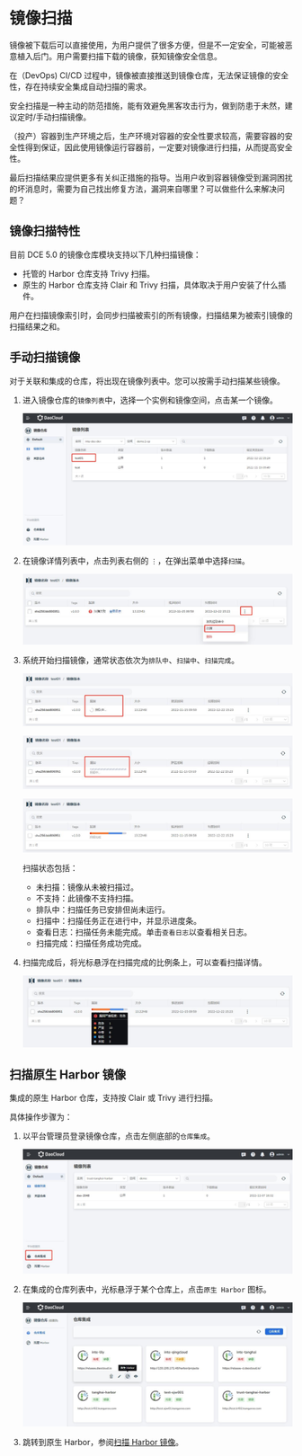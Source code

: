 # 镜像扫描

镜像被下载后可以直接使用，为用户提供了很多方便，但是不一定安全，可能被恶意植入后门。用户需要扫描下载的镜像，获知镜像安全信息。

在（DevOps) CI/CD 过程中，镜像被直接推送到镜像仓库，无法保证镜像的安全性，存在持续安全集成自动扫描的需求。

安全扫描是一种主动的防范措施，能有效避免黑客攻击行为，做到防患于未然，建议定时/手动扫描镜像。

（投产）容器到生产环境之后，生产环境对容器的安全性要求较高，需要容器的安全性得到保证，因此使用镜像运行容器前，一定要对镜像进行扫描，从而提高安全性。

最后扫描结果应提供更多有关纠正措施的指导。当用户收到容器镜像受到漏洞困扰的坏消息时，需要为自己找出修复方法，漏洞来自哪里？可以做些什么来解决问题？

## 镜像扫描特性

目前 DCE 5.0 的镜像仓库模块支持以下几种扫描镜像：

- 托管的 Harbor 仓库支持 Trivy 扫描。
- 原生的 Harbor 仓库支持 Clair 和 Trivy 扫描，具体取决于用户安装了什么插件。

用户在扫描镜像索引时，会同步扫描被索引的所有镜像，扫描结果为被索引镜像的扫描结果之和。

## 手动扫描镜像

对于关联和集成的仓库，将出现在镜像列表中。您可以按需手动扫描某些镜像。

1. 进入镜像仓库的`镜像列表`中，选择一个实例和镜像空间，点击某一个镜像。

    ![镜像列表](./images/scan01.jpg)

2. 在镜像详情列表中，点击列表右侧的 `⋮`，在弹出菜单中选择`扫描`。

    ![扫描](./images/scan02.jpg)

3. 系统开始扫描镜像，通常状态依次为`排队中`、`扫描中`、`扫描完成`。

    ![排队中](./images/scan03.jpg)

    ![扫描中](./images/scan04.jpg)

    ![扫描完成](./images/scan05.jpg)

    扫描状态包括：

    - 未扫描：镜像从未被扫描过。
    - 不支持：此镜像不支持扫描。
    - 排队中：扫描任务已安排但尚未运行。
    - 扫描中：扫描任务正在进行中，并显示进度条。
    - 查看日志：扫描任务未能完成。单击`查看日志`以查看相关日志。
    - 扫描完成：扫描任务成功完成。

4. 扫描完成后，将光标悬浮在扫描完成的比例条上，可以查看扫描详情。

    ![扫描完成](./images/scan06.jpg)

## 扫描原生 Harbor 镜像

集成的原生 Harbor 仓库，支持按 Clair 或 Trivy 进行扫描。

具体操作步骤为：

1. 以平台管理员登录镜像仓库，点击左侧底部的`仓库集成`。

    ![仓库集成](./images/harbor01.jpg)

2. 在集成的仓库列表中，光标悬浮于某个仓库上，点击`原生 Harbor` 图标。

    ![仓库集成](./images/harbor02.jpg)

3. 跳转到原生 Harbor，参阅[扫描 Harbor 镜像](https://goharbor.io/docs/2.1.0/administration/vulnerability-scanning/scan-individual-artifact/)。
